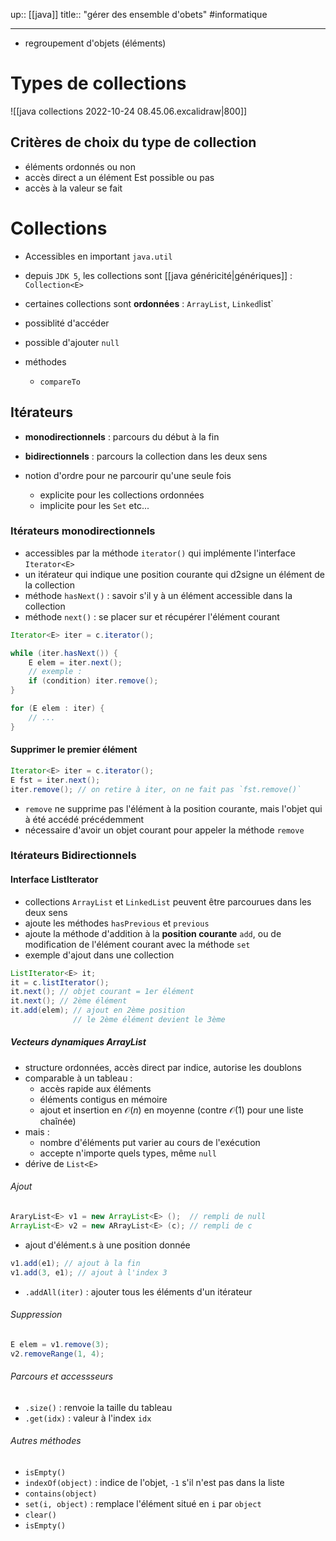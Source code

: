 up:: [[java]]
title:: "gérer des ensemble d'obets"
#informatique 

---

 - regroupement d'objets (éléments) 

# Types de collections

![[java collections 2022-10-24 08.45.06.excalidraw|800]]


## Critères de choix du type de collection

 - éléments ordonnés ou non
 - accès direct a un élément Est possible ou pas
 - accès à la valeur se fait 


# Collections
 - Accessibles en important `java.util`
 - depuis `JDK 5`, les collections sont [[java généricité|génériques]] : `Collection<E>`
 - certaines collections sont **ordonnées** : `ArrayList`, `Linked`list`
 - possiblité d'accéder 
 - possible d'ajouter `null`

 - méthodes
     - `compareTo`

## Itérateurs
 - **monodirectionnels** : parcours du début à la fin
 - **bidirectionnels** : parcours la collection dans les deux sens

 - notion d'ordre pour ne parcourir qu'une seule fois
     - explicite pour les collections ordonnées 
     - implicite pour les `Set` etc...

### Itérateurs monodirectionnels 
 - accessibles par la méthode `iterator()` qui implémente l'interface `Iterator<E>`
 - un itérateur qui indique une position courante qui d2signe un élément de la collection 
 - méthode `hasNext()` : savoir s'il y à un élément accessible dans la collection 
 - méthode `next()` : se placer sur et récupérer l'élément courant

```java
Iterator<E> iter = c.iterator();

while (iter.hasNext()) {
    E elem = iter.next();
    // exemple :
    if (condition) iter.remove();
}

for (E elem : iter) {
    // ...
}
```

#### Supprimer le premier élément 
```java
Iterator<E> iter = c.iterator();
E fst = iter.next();
iter.remove(); // on retire à iter, on ne fait pas `fst.remove()`
```

 - `remove` ne supprime pas l'élément à la position courante, mais l'objet qui à été accédé précédemment 
 - nécessaire d'avoir un objet courant pour appeler la méthode `remove`

### Itérateurs Bidirectionnels

#### Interface ListIterator 

 - collections `ArrayList` et `LinkedList` peuvent être parcourues dans les deux sens 
 - ajoute les méthodes `hasPrevious` et `previous` 
 - ajoute la méthode d'addition à la **position courante** `add`, ou de modification de l'élément courant avec la méthode `set`
 - exemple d'ajout dans une collection 
```java
ListIterator<E> it;
it = c.listIterator();
it.next(); // objet courant = 1er élément 
it.next(); // 2ème élément 
it.add(elem); // ajout en 2ème position
              // le 2ème élément devient le 3ème
```

##### Vecteurs dynamiques ArrayList
 - structure ordonnées, accès direct par indice, autorise les doublons 
 - comparable à un tableau :
     - accès rapide aux éléments 
     - éléments contigus en mémoire 
     - ajout et insertion en $\mathcal{O}(n)$ en moyenne (contre $\mathcal{O}(1)$ pour une liste chaînée)
 - mais :
     - nombre d'éléments put varier au cours de l'exécution 
     - accepte n'importe quels types, même `null`
 - dérive de `List<E>`
###### Ajout
```java
AraryList<E> v1 = new ArrayList<E> ();  // rempli de null
ArrayList<E> v2 = new ARrayList<E> (c); // rempli de c
```

 - ajout d'élément.s à une position donnée 
```java
v1.add(e1); // ajout à la fin
v1.add(3, e1); // ajout à l'index 3
```

 - `.addAll(iter)` : ajouter tous les éléments d'un itérateur
###### Suppression 
```java
E elem = v1.remove(3);
v2.removeRange(1, 4);
```
###### Parcours et accessseurs 
 - `.size()` : renvoie la taille du tableau 
 - `.get(idx)` : valeur à l'index `idx`
###### Autres méthodes

 - `isEmpty()`
 - `indexOf(object)` : indice de l'objet, `-1` s'il n'est pas dans la liste
 - `contains(object)`
 - `set(i, object)` : remplace l'élément situé en `i` par `object`
 - `clear()`
 - `isEmpty()`

